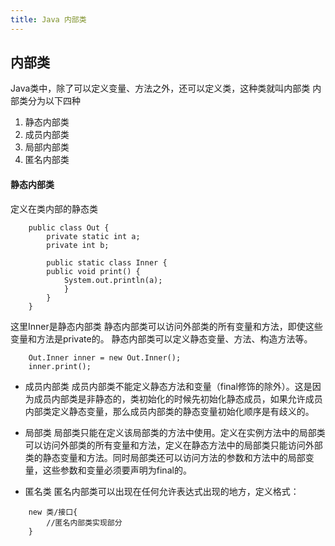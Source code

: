```yaml
---
title: Java 内部类
---
```


## 内部类

Java类中，除了可以定义变量、方法之外，还可以定义类，这种类就叫内部类
内部类分为以下四种
1. 静态内部类
2. 成员内部类
3. 局部内部类
4. 匿名内部类

#### 静态内部类

定义在类内部的静态类
```
    public class Out {
        private static int a;
        private int b;

        public static class Inner {
        public void print() {
            System.out.println(a);
            }
        }
    }
```
这里Inner是静态内部类
静态内部类可以访问外部类的所有变量和方法，即使这些变量和方法是private的。
静态内部类可以定义静态变量、方法、构造方法等。

```
    Out.Inner inner = new Out.Inner();
    inner.print();
```

* 成员内部类
成员内部类不能定义静态方法和变量（final修饰的除外）。这是因为成员内部类是非静态的，类初始化的时候先初始化静态成员，如果允许成员内部类定义静态变量，那么成员内部类的静态变量初始化顺序是有歧义的。

* 局部类
局部类只能在定义该局部类的方法中使用。定义在实例方法中的局部类可以访问外部类的所有变量和方法，定义在静态方法中的局部类只能访问外部类的静态变量和方法。同时局部类还可以访问方法的参数和方法中的局部变量，这些参数和变量必须要声明为final的。

* 匿名类
匿名内部类可以出现在任何允许表达式出现的地方，定义格式：
```
    new 类/接口{
        //匿名内部类实现部分
    }
```
